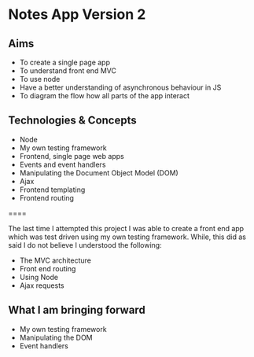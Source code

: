 # Notes App Version 2 

## Aims
- To create a single page app
- To understand front end MVC 
- To use node 
- Have a better understanding of asynchronous behaviour in JS 
- To diagram the flow how all parts of the app interact 
 
## Technologies & Concepts

- Node
- My own testing framework 
- Frontend, single page web apps
- Events and event handlers
- Manipulating the Document Object Model (DOM)
- Ajax
- Frontend templating
- Frontend routing

====

The last time I attempted this project I was able to create a front end app which was test driven using my own testing framework. While, this did as said I do not believe I understood the following:

- The MVC architecture
- Front end routing 
- Using Node
- Ajax requests 


## What I am bringing forward 
- My own testing framework 
- Manipulating the DOM 
- Event handlers 


